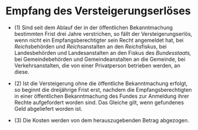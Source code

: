# Empfang des Versteigerungserlöses

- (1) Sind seit dem Ablauf der in der öffentlichen Bekanntmachung bestimmten Frist drei Jahre verstrichen, so fällt der Versteigerungserlös, wenn nicht ein Empfangsberechtigter sein Recht angemeldet hat, bei <span style="font-style:italic;">Reichs</span>behörden und <span style="font-style:italic;">Reichs</span>anstalten an den <span style="font-style:italic;">Reichs</span>fiskus, bei Landesbehörden und Landesanstalten an den Fiskus des <span style="font-style:italic;">Bundesstaats,</span> bei Gemeindebehörden und Gemeindeanstalten an die Gemeinde, bei Verkehrsanstalten, die von einer Privatperson betrieben werden, an diese.

- (2) Ist die Versteigerung ohne die öffentliche Bekanntmachung erfolgt, so beginnt die dreijährige Frist erst, nachdem die Empfangsberechtigten in einer öffentlichen Bekanntmachung des Fundes zur Anmeldung ihrer Rechte aufgefordert worden sind. Das Gleiche gilt, wenn gefundenes Geld abgeliefert worden ist.

- (3) Die Kosten werden von dem herauszugebenden Betrag abgezogen.

